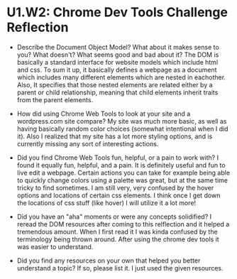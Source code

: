 # U1.W2: Chrome Dev Tools Challenge Reflection

* Describe the Document Object Model? What about it makes sense to you? What doesn't? What seems good and bad about it?
The DOM is basically a standard interface for website models which include html and css.  To sum it up, it basically defines a webpage as a document which includes many different elements which are nested in eachother.  Also, It specifies that those nested elements are related either by a parent or child relationship, meaning that child elements inherit traits from the parent elements.


* How did using Chrome Web Tools to look at your site and a wordpress.com site compare?
	My site was much more basic, as well as having basically random color choices (somewhat intentional when I did it).  Also I realized that my site has a lot more styling options, and is currently missing any sort of interesting actions.

* Did you find Chrome Web Tools fun, helpful, or a pain to work with?
	I found it equally fun, helpful, and a pain.  It is definitely useful and fun to live edit a webpage.  Certain actions you can take for example being able to quickly change colors using a palette was great, but at the same time tricky to find sometimes.  I am still very, very confused by the hover options and locations of certain css elements.  I think once I get down the locations of css stuff (like hover) I will utilize it a lot more!

* Did you have an "aha" moments or were any concepts solidified?
	I reread the DOM resources after coming to this relflection and it helped a tremendous amount.  When I first read it I was kinda confused by the terminology being thrown around.  After using the chrome dev tools it was easier to understand.

* Did you find any resources on your own that helped you better understand a topic? If so, please list it.
		I just used the given resources.